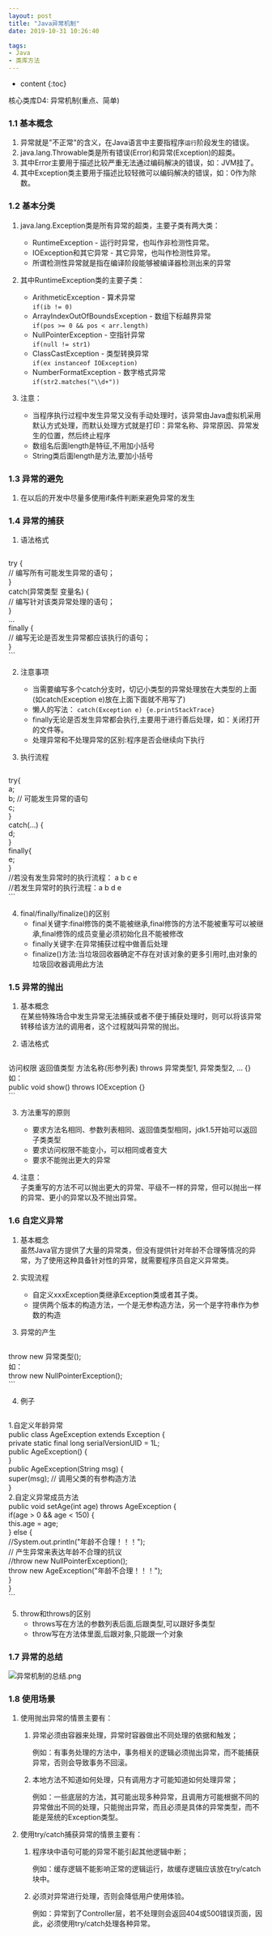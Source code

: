 ```yaml
---
layout: post
title: "Java异常机制"
date: 2019-10-31 10:26:40

tags:
- Java
- 类库方法
---
```

* content
{:toc}

核心类库D4: 异常机制(重点、简单) 













 
### 1.1 基本概念    
1. 异常就是"不正常"的含义，在Java语言中主要指程序`运行`阶段发生的错误。    
2. java.lang.Throwable类是所有错误(Error)和异常(Exception)的超类。    
3. 其中Error主要用于描述比较严重无法通过编码解决的错误，如：JVM挂了。    
4. 其中Exception类主要用于描述比较轻微可以编码解决的错误，如：0作为除数。    
    
### 1.2 基本分类    
1. java.lang.Exception类是所有异常的超类，主要子类有两大类：    
    - RuntimeException - 运行时异常，也叫作非检测性异常。    
    - IOException和其它异常 - 其它异常，也叫作检测性异常。
    - 所谓检测性异常就是指在编译阶段能够被编译器检测出来的异常    
  
2. 其中RuntimeException类的主要子类：  
    - ArithmeticException - 算术异常  
        `if(ib != 0)`  
    - ArrayIndexOutOfBoundsException - 数组下标越界异常  
        `if(pos >= 0 && pos < arr.length)`  
    - NullPointerException - 空指针异常  
        `if(null != str1)`  
    - ClassCastException - 类型转换异常  
        `if(ex instanceof IOException)`  
    - NumberFormatException - 数字格式异常  
        `if(str2.matches("\\d+"))`  
  
3. 注意：    
    - 当程序执行过程中发生异常又没有手动处理时，该异常由Java虚拟机采用默认方式处理，而默认处理方式就是打印：异常名称、异常原因、异常发生的位置，然后终止程序    
    - 数组名后面length是特征,不用加小括号  
    - String类后面length是方法,要加小括号
    
### 1.3 异常的避免    
1. 在以后的开发中尽量多使用if条件判断来避免异常的发生  


### 1.4 异常的捕获
1. 语法格式 
    ```java
try {    
    // 编写所有可能发生异常的语句；    
}    
catch(异常类型 变量名) {    
    // 编写针对该类异常处理的语句；    
}    
...    
finally {    
    // 编写无论是否发生异常都应该执行的语句；    
}    
    ```
  
2. 注意事项    
    - 当需要编写多个catch分支时，切记小类型的异常处理放在大类型的上面(如catch(Exception e)放在上面下面就不用写了)    
    - 懒人的写法： `catch(Exception e) {e.printStackTrace}`    
    - finally无论是否发生异常都会执行,主要用于进行善后处理，如：关闭打开的文件等。    
    - 处理异常和不处理异常的区别:程序是否会继续向下执行 
    
3. 执行流程
    ```java
try{    
    a;    
    b; // 可能发生异常的语句    
    c;    
}    
catch(...) {    
    d;    
}    
finally{    
    e;    
}    
//若没有发生异常时的执行流程： a  b  c   e    
//若发生异常时的执行流程：a  b  d  e    
    ```

4. final/finally/finalize()的区别
    - final关键字:final修饰的类不能被继承,final修饰的方法不能被重写可以被继承,final修饰的成员变量必须初始化且不能被修改
    - finally关键字:在异常捕获过程中做善后处理
    - finalize()方法:当垃圾回收器确定不存在对该对象的更多引用时,由对象的垃圾回收器调用此方法


### 1.5 异常的抛出    
1. 基本概念    
    在某些特殊场合中发生异常无法捕获或者不便于捕获处理时，则可以将该异常转移给该方法的调用者，这个过程就叫异常的抛出。    
    
2. 语法格式
    ```java
访问权限 返回值类型 方法名称(形参列表) throws 异常类型1, 异常类型2, ... {}    
如：    
public void show() throws IOException {}    
    ```

3. 方法重写的原则    
    - 要求方法名相同、参数列表相同、返回值类型相同，jdk1.5开始可以返回子类类型    
    - 要求访问权限不能变小，可以相同或者变大    
    - 要求不能抛出更大的异常    
    
4. 注意：    
    子类重写的方法不可以抛出更大的异常、平级不一样的异常，但可以抛出一样的异常、更小的异常以及不抛出异常。    
    
### 1.6 自定义异常    
1. 基本概念    
    虽然Java官方提供了大量的异常类，但没有提供针对年龄不合理等情况的异常，为了使用这种具备针对性的异常，就需要程序员自定义异常类。    
    
2. 实现流程    
    - 自定义xxxException类继承Exception类或者其子类。    
    - 提供两个版本的构造方法，一个是无参构造方法，另一个是字符串作为参数的构造    
    
3. 异常的产生
    ```java
throw new 异常类型();    
如：    
throw new NullPointerException();    
    ```

4. 例子
    ```java
1.自定义年龄异常  
public class AgeException extends Exception {  
    private static final long serialVersionUID = 1L;  
    public AgeException() {  
    }  
    public AgeException(String msg) {  
        super(msg); // 调用父类的有参构造方法  
    }  
2.自定义异常成员方法  
public void setAge(int age) throws AgeException {  
    if(age > 0 && age < 150) {  
        this.age = age;  
    } else {  
        //System.out.println("年龄不合理！！！");  
        // 产生异常来表达年龄不合理的抗议  
        //throw new NullPointerException();  
        throw new AgeException("年龄不合理！！！");  
    }  
 }  
    ```

5. throw和throws的区别
    - throws写在方法的参数列表后面,后跟类型,可以跟好多类型  
    - throw写在方法体里面,后跟对象,只能跟一个对象  
  
  
### 1.7 异常的总结
![异常机制的总结.png](/assets/blog/异常机制的总结.png)   

### 1.8 使用场景
1. 使用抛出异常的情景主要有：

    1. 异常必须由容器来处理，异常时容器做出不同处理的依据和触发；

         例如：有事务处理的方法中，事务相关的逻辑必须抛出异常，而不能捕获异常，否则会导致事务不回滚。

    2. 本地方法不知道如何处理，只有调用方才可能知道如何处理异常；

         例如：一些底层的方法，其可能出现多种异常，且调用方可能根据不同的异常做出不同的处理，只能抛出异常，而且必须是具体的异常类型，而不能是笼统的Exception类型。



2. 使用try/catch捕获异常的情景主要有：

    1. 程序块中语句可能的异常不能引起其他逻辑中断；

          例如：缓存逻辑不能影响正常的逻辑运行，故缓存逻辑应该放在try/catch块中。

    2. 必须对异常进行处理，否则会降低用户使用体验。

          例如：异常到了Controller层，若不处理则会返回404或500错误页面，因此，必须使用try/catch处理各种异常。




